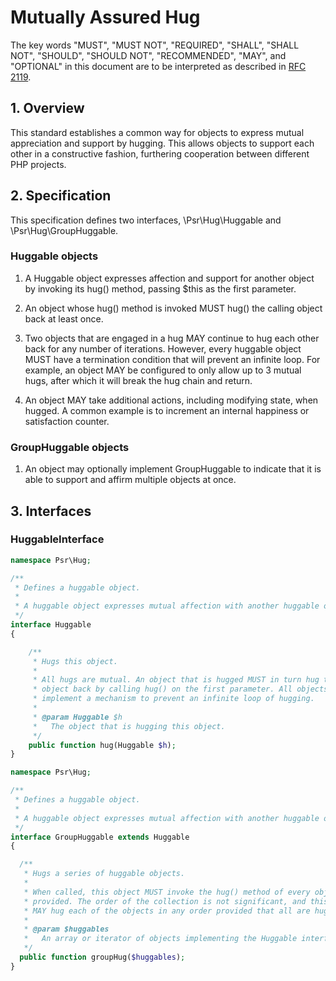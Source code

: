 Mutually Assured Hug
====================

The key words "MUST", "MUST NOT", "REQUIRED", "SHALL", "SHALL NOT", "SHOULD",
"SHOULD NOT", "RECOMMENDED", "MAY", and "OPTIONAL" in this document are to be
interpreted as described in [RFC 2119](http://tools.ietf.org/html/rfc2119).

## 1. Overview

This standard establishes a common way for objects to express mutual
appreciation and support by hugging.  This allows objects to support each other
in a constructive fashion, furthering cooperation between different PHP projects.

## 2. Specification

This specification defines two interfaces, \Psr\Hug\Huggable and
\Psr\Hug\GroupHuggable.

### Huggable objects

1. A Huggable object expresses affection and support for another object by invoking
its hug() method, passing $this as the first parameter.

2. An object whose hug() method is invoked MUST hug() the calling object back
at least once.

3. Two objects that are engaged in a hug MAY continue to hug each other back for
any number of iterations. However, every huggable object MUST have a termination
condition that will prevent an infinite loop.  For example, an object MAY be
configured to only allow up to 3 mutual hugs, after which it will break the hug
chain and return.

4. An object MAY take additional actions, including modifying state, when hugged.
A common example is to increment an internal happiness or satisfaction counter.

### GroupHuggable objects

1. An object may optionally implement GroupHuggable to indicate that it is able
to support and affirm multiple objects at once.

## 3. Interfaces

### HuggableInterface

~~~php
namespace Psr\Hug;

/**
 * Defines a huggable object.
 *
 * A huggable object expresses mutual affection with another huggable object.
 */
interface Huggable
{

    /**
     * Hugs this object.
     *
     * All hugs are mutual. An object that is hugged MUST in turn hug the other
     * object back by calling hug() on the first parameter. All objects MUST
     * implement a mechanism to prevent an infinite loop of hugging.
     *
     * @param Huggable $h
     *   The object that is hugging this object.
     */
    public function hug(Huggable $h);
}
~~~

~~~php
namespace Psr\Hug;

/**
 * Defines a huggable object.
 *
 * A huggable object expresses mutual affection with another huggable object.
 */
interface GroupHuggable extends Huggable
{

  /**
   * Hugs a series of huggable objects.
   *
   * When called, this object MUST invoke the hug() method of every object
   * provided. The order of the collection is not significant, and this object
   * MAY hug each of the objects in any order provided that all are hugged.
   *
   * @param $huggables
   *   An array or iterator of objects implementing the Huggable interface.
   */
  public function groupHug($huggables);
}
~~~

